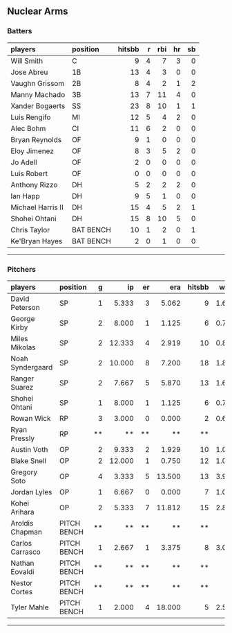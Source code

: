 ## Nuclear Arms

### Batters

 
|players           |position  | hitsbb|  r| rbi| hr| sb| 
|:-----------------|:---------|------:|--:|---:|--:|--:| 
|Will Smith        |C         |      9|  4|   7|  3|  0| 
|Jose Abreu        |1B        |     13|  4|   3|  0|  0| 
|Vaughn Grissom    |2B        |      8|  4|   2|  1|  2| 
|Manny Machado     |3B        |     13|  7|  11|  4|  0| 
|Xander Bogaerts   |SS        |     23|  8|  10|  1|  1| 
|Luis Rengifo      |MI        |     12|  5|   4|  2|  0| 
|Alec Bohm         |CI        |     11|  6|   2|  0|  0| 
|Bryan Reynolds    |OF        |      9|  1|   0|  0|  0| 
|Eloy Jimenez      |OF        |      8|  3|   5|  2|  0| 
|Jo Adell          |OF        |      2|  0|   0|  0|  0| 
|Luis Robert       |OF        |      0|  0|   0|  0|  0| 
|Anthony Rizzo     |DH        |      5|  2|   2|  2|  0| 
|Ian Happ          |DH        |      9|  5|   1|  0|  0| 
|Michael Harris II |DH        |     15|  4|   5|  2|  1| 
|Shohei Ohtani     |DH        |     15|  8|  10|  5|  0| 
|Chris Taylor      |BAT BENCH |     10|  1|   2|  0|  1| 
|Ke'Bryan Hayes    |BAT BENCH |      2|  0|   1|  0|  0| 


* * *

### Pitchers

 
|players          |position    |  g|     ip| er|    era| hitsbb|  whip| so|  w| sv| 
|:----------------|:-----------|--:|------:|--:|------:|------:|-----:|--:|--:|--:| 
|David Peterson   |SP          |  1|  5.333|  3|  5.062|      9| 1.688|  6|  0|  0| 
|George Kirby     |SP          |  2|  8.000|  1|  1.125|      6| 0.750|  7|  1|  0| 
|Miles Mikolas    |SP          |  2| 12.333|  4|  2.919|     10| 0.811|  6|  1|  0| 
|Noah Syndergaard |SP          |  2| 10.000|  8|  7.200|     18| 1.800|  8|  0|  0| 
|Ranger Suarez    |SP          |  2|  7.667|  5|  5.870|     13| 1.696|  8|  0|  0| 
|Shohei Ohtani    |SP          |  1|  8.000|  1|  1.125|      6| 0.750|  5|  0|  0| 
|Rowan Wick       |RP          |  3|  3.000|  0|  0.000|      2| 0.667|  4|  0|  1| 
|Ryan Pressly     |RP          | **|     **| **|     **|     **|    **| **| **| **| 
|Austin Voth      |OP          |  2|  9.333|  2|  1.929|     10| 1.071|  8|  0|  0| 
|Blake Snell      |OP          |  2| 12.000|  1|  0.750|     12| 1.000| 18|  1|  0| 
|Gregory Soto     |OP          |  4|  3.333|  5| 13.500|     13| 3.900|  5|  0|  1| 
|Jordan Lyles     |OP          |  1|  6.667|  0|  0.000|      7| 1.050|  2|  1|  0| 
|Kohei Arihara    |OP          |  2|  5.333|  7| 11.812|     15| 2.812|  4|  0|  0| 
|Aroldis Chapman  |PITCH BENCH | **|     **| **|     **|     **|    **| **| **| **| 
|Carlos Carrasco  |PITCH BENCH |  1|  2.667|  1|  3.375|      8| 3.000|  2|  0|  0| 
|Nathan Eovaldi   |PITCH BENCH | **|     **| **|     **|     **|    **| **| **| **| 
|Nestor Cortes    |PITCH BENCH | **|     **| **|     **|     **|    **| **| **| **| 
|Tyler Mahle      |PITCH BENCH |  1|  2.000|  4| 18.000|      5| 2.500|  0|  0|  0| 


* * *


